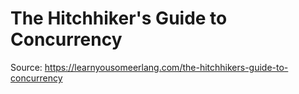 # The Hitchhiker's Guide to Concurrency

Source: https://learnyousomeerlang.com/the-hitchhikers-guide-to-concurrency
